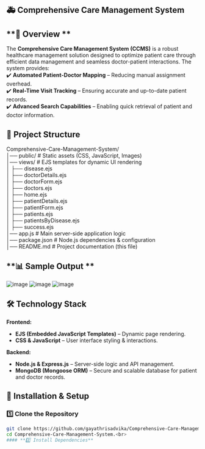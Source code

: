 ## **🚑 Comprehensive Care Management System**
## **📌 Overview **
The **Comprehensive Care Management System (CCMS)** is a robust healthcare management solution designed to optimize patient care through efficient data management and seamless doctor-patient interactions. The system provides:  
✔️ **Automated Patient-Doctor Mapping** – Reducing manual assignment overhead.  
✔️ **Real-Time Visit Tracking** – Ensuring accurate and up-to-date patient records.  
✔️ **Advanced Search Capabilities** – Enabling quick retrieval of patient and doctor information.  

## **📂 Project Structure**
Comprehensive-Care-Management-System/  
│── public/                   # Static assets (CSS, JavaScript, Images)  
│── views/                    # EJS templates for dynamic UI rendering  
│   ├── disease.ejs  
│   ├── doctorDetails.ejs  
│   ├── doctorForm.ejs  
│   ├── doctors.ejs  
│   ├── home.ejs  
│   ├── patientDetails.ejs  
│   ├── patientForm.ejs  
│   ├── patients.ejs  
│   ├── patientsByDisease.ejs  
│   ├── success.ejs  
│── app.js                     # Main server-side application logic  
│── package.json               # Node.js dependencies & configuration  
│── README.md                  # Project documentation (this file)  
## **📊 Sample Output **
![image](https://github.com/user-attachments/assets/71485c96-087a-441b-8ee3-7058a0b7882c)
![image](https://github.com/user-attachments/assets/fd3d52ed-a9d6-47ba-a7e5-ffd1ae780c47)
![image](https://github.com/user-attachments/assets/4ed4f6e0-5d5d-4653-b153-a44ee888301f)

## **🛠 Technology Stack**
**Frontend:**  
- **EJS (Embedded JavaScript Templates)** – Dynamic page rendering.  
- **CSS & JavaScript** – User interface styling & interactions.  

**Backend:**  
- **Node.js & Express.js** – Server-side logic and API management.  
- **MongoDB (Mongoose ORM)** – Secure and scalable database for patient and doctor records.  

## **🚀 Installation & Setup**
### **1️⃣ Clone the Repository**
```bash
git clone https://github.com/gayathrisadvika/Comprehensive-Care-Management-System.git
cd Comprehensive-Care-Management-System.<br>
#### **2️⃣ Install Dependencies**






